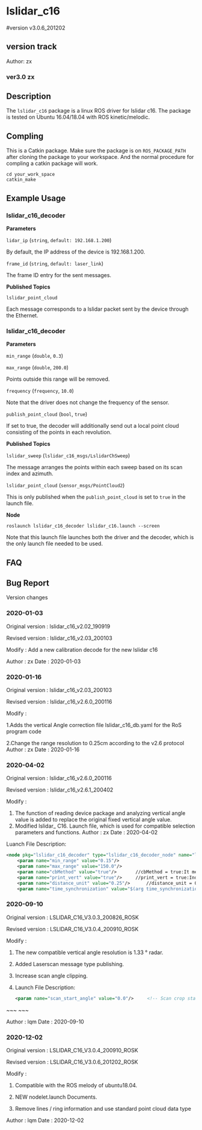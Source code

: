 # lslidar_c16
#version v3.0.6_201202

## version track
Author: zx
### ver3.0 zx

## Description
The `lslidar_c16` package is a linux ROS driver for lslidar c16.
The package is tested on Ubuntu 16.04/18.04 with ROS kinetic/melodic.

## Compling
This is a Catkin package. Make sure the package is on `ROS_PACKAGE_PATH` after cloning the package to your workspace. And the normal procedure for compling a catkin package will work.

```
cd your_work_space
catkin_make 
```

## Example Usage

### lslidar_c16_decoder

**Parameters**

`lidar_ip` (`string`, `default: 192.168.1.200`)

By default, the IP address of the device is 192.168.1.200.

`frame_id` (`string`, `default: laser_link`)

The frame ID entry for the sent messages.

**Published Topics**

`lslidar_point_cloud`

Each message corresponds to a lslidar packet sent by the device through the Ethernet.

### lslidar_c16_decoder

**Parameters**

`min_range` (`double`, `0.3`)

`max_range` (`double`, `200.0`)

Points outside this range will be removed.

`frequency` (`frequency`, `10.0`)

Note that the driver does not change the frequency of the sensor. 

`publish_point_cloud` (`bool`, `true`)

If set to true, the decoder will additionally send out a local point cloud consisting of the points in each revolution.

**Published Topics**

`lslidar_sweep` (`lslidar_c16_msgs/LslidarChSweep`)

The message arranges the points within each sweep based on its scan index and azimuth.

`lslidar_point_cloud` (`sensor_msgs/PointCloud2`)

This is only published when the `publish_point_cloud` is set to `true` in the launch file.

**Node**

```
roslaunch lslidar_c16_decoder lslidar_c16.launch --screen
```
Note that this launch file launches both the driver and the decoder, which is the only launch file needed to be used.



## FAQ


## Bug Report

Version changes

### 2020-01-03

 Original version : lslidar_c16_v2.02_190919

  Revised version  : lslidar_c16_v2.03_200103

  Modify  		 : Add a new calibration decode for the new lslidar c16

  Author			 : zx
  Date			 : 2020-01-03

### 2020-01-16
Original version : lslidar_c16_v2.03_200103

  Revised version  : lslidar_c16_v2.6.0_200116

  Modify  		 : 

1.Adds the vertical Angle correction file lslidar_c16_db.yaml for the RoS program code

2.Change the range resolution to 0.25cm according to the v2.6 protocol
  Author			 : zx
  Date			 : 2020-01-16

### 2020-04-02
Original version : lslidar_c16_v2.6.0_200116

Revised version  : lslidar_c16_v2.6.1_200402

Modify  		 : 

1. The function of reading device package and analyzing vertical angle value is added to replace the original fixed vertical angle value.
2. Modified lslidar_ C16. Launch file, which is used for compatible selection parameters and functions.
Author			 : zx
Date			 : 2020-04-02

Luanch File Description:  

~~~xml
<node pkg="lslidar_c16_decoder" type="lslidar_c16_decoder_node" name="lslidar_c16_decoder_node" output="screen">
    <param name="min_range" value="0.15"/>
    <param name="max_range" value="150.0"/>
    <param name="cbMethod" value="true"/>		//cbMethod = true:It means to increase the offset calculation compensation of X and Y coordinates. If false, it will not be added
    <param name="print_vert" value="true"/>		//print_vert = true:Indicates the angle information of the printing device package, and false means to turn off the printing information
    <param name="distance_unit" value="0.25"/>		//distance_unit = 0.25:Represents distance in 0.25cm, = 1 indicates distance in 1cm
    <param name="time_synchronization" value="$(arg time_synchronization)"/>  // time_synchronization = true:Indicates that GPG is used for time service
~~~

### 2020-09-10
Original version : LSLIDAR_C16_V3.0.3_200826_ROSK

Revised version  : LSLIDAR_C16_V3.0.4_200910_ROSK

Modify  	:       

1. The new compatible vertical angle resolution is 1.33 ° radar.

2. Added Laserscan message type publishing.

3. Increase scan angle clipping.

4. Launch File Description:

   	~~~xml
    <param name="scan_start_angle" value="0.0"/>     <!-- Scan crop start angle-->
<param name="scan_end_angle" value="36000.0"/>   <!-- Scan clipping end angle, unit: 0.01 degree-->
    <param name="scan_num" value="8"/>      <!--Channels selected by Laserscan-->
    <param name="publish_scan" value="false"/>   <!--Whether to publish Laserscan message type-->
   <param name="degree_mode" value="1"/>  <!--1 represents the vertical angle resolution of 1.33 ° and 2 represents the vertical angle resolution of 2 ° -->
   ~~~
~~~
   
   

Author			 : lqm
Date			 : 2020-09-10



### 2020-12-02
Original version : LSLIDAR_C16_V3.0.4_200910_ROSK

Revised version  : LSLIDAR_C16_V3.0.6_201202_ROSK

Modify  	:       

1. Compatible with the ROS melody of ubuntu18.04.

2. NEW nodelet.launch Documents.

3. Remove lines / ring information and use standard point cloud data type

Author			 : lqm
Date			 : 2020-12-02
~~~